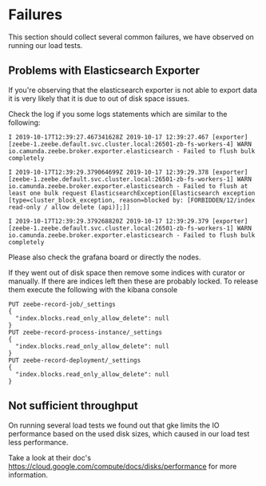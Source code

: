 # Failures

This section should collect several common failures, we have observed on running our load tests.

## Problems with Elasticsearch Exporter

If you're observing that the elasticsearch exporter is not able to export data it is very likely that it is due to out of disk space issues.

Check the log if you some logs statements which are similar to the following:

```
I 2019-10-17T12:39:27.467341628Z 2019-10-17 12:39:27.467 [exporter] [zeebe-1.zeebe.default.svc.cluster.local:26501-zb-fs-workers-4] WARN  io.camunda.zeebe.broker.exporter.elasticsearch - Failed to flush bulk completely

I 2019-10-17T12:39:29.379064699Z 2019-10-17 12:39:29.378 [exporter] [zeebe-1.zeebe.default.svc.cluster.local:26501-zb-fs-workers-1] WARN  io.camunda.zeebe.broker.exporter.elasticsearch - Failed to flush at least one bulk request ElasticsearchException[Elasticsearch exception [type=cluster_block_exception, reason=blocked by: [FORBIDDEN/12/index read-only / allow delete (api)];]]

I 2019-10-17T12:39:29.379268820Z 2019-10-17 12:39:29.379 [exporter] [zeebe-1.zeebe.default.svc.cluster.local:26501-zb-fs-workers-1] WARN  io.camunda.zeebe.broker.exporter.elasticsearch - Failed to flush bulk completely
```

Please also check the grafana board or directly the nodes.

If they went out of disk space then remove some indices with curator or manually. If there are indices left then these are probably locked. To release them execute the following with the kibana console

```
PUT zeebe-record-job/_settings
{
  "index.blocks.read_only_allow_delete": null
}
PUT zeebe-record-process-instance/_settings
{
  "index.blocks.read_only_allow_delete": null
}
PUT zeebe-record-deployment/_settings
{
  "index.blocks.read_only_allow_delete": null
}
```

## Not sufficient throughput

On running several load tests we found out that gke limits the IO performance based on the
used disk sizes, which caused in our load test less performance.

Take a look at their doc's https://cloud.google.com/compute/docs/disks/performance for more information.
